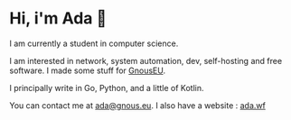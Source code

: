 # Hi, i'm Ada 💅

I am currently a student in computer science.

I am interested in network, system automation, dev, self-hosting and free software. I made some stuff for [GnousEU](https://gnous.eu).

I principally write in Go, Python, and a little of Kotlin.

You can contact me at [ada@gnous.eu](mailto:ada@gnous.eu). I also have a website : [ada.wf](https://ada.wf)
